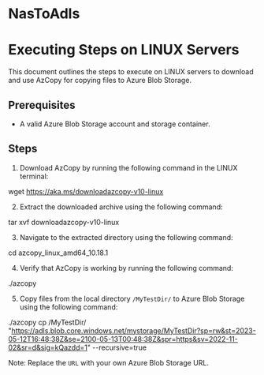 # NasToAdls


# Executing Steps on LINUX Servers

This document outlines the steps to execute on LINUX servers to download and use AzCopy for copying files to Azure Blob Storage.

## Prerequisites
- A valid Azure Blob Storage account and storage container.

## Steps

1. Download AzCopy by running the following command in the LINUX terminal:

wget https://aka.ms/downloadazcopy-v10-linux

2. Extract the downloaded archive using the following command:

tar xvf downloadazcopy-v10-linux

3. Navigate to the extracted directory using the following command:

cd azcopy_linux_amd64_10.18.1

4. Verify that AzCopy is working by running the following command:

./azcopy

5. Copy files from the local directory `/MyTestDir/` to Azure Blob Storage using the following command:

./azcopy cp /MyTestDir/ "https://adls.blob.core.windows.net/mystorage/MyTestDir?sp=rw&st=2023-05-12T16:48:38Z&se=2100-05-13T00:48:38Z&spr=https&sv=2022-11-02&sr=d&sig=kQazdd=1" --recursive=true

Note: Replace the `URL` with your own Azure Blob Storage URL.
